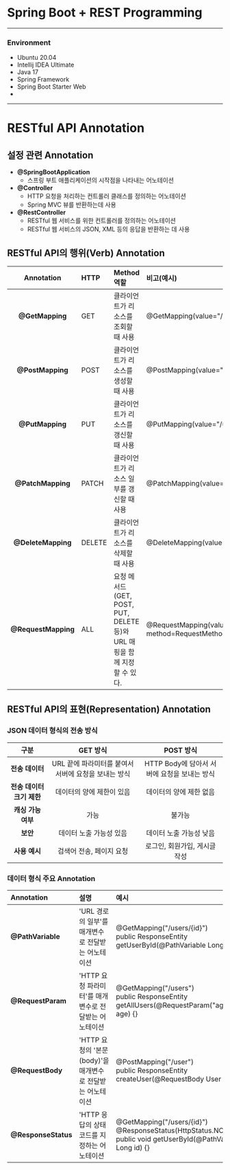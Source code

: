 Spring Boot + REST Programming
===


*****
### Environment
* Ubuntu 20.04
* Intellij IDEA Ultimate
* Java 17
* Spring Framework 
* Spring Boot Starter Web
* 
*****

# RESTful API Annotation
## 설정 관련 Annotation
* **@SpringBootApplication**
  * 스프링 부트 애플리케이션의 시작점을 나타내는 어노테이션
* **@Controller**
  * HTTP 요청을 처리하는 컨트롤러 클래스를 정의하는 어노테이션
  * Spring MVC 뷰를 반환하는데 사용
* **@RestController**
  * RESTful 웹 서비스를 위한 컨트롤러를 정의하는 어노테이션
  * RESTful 웹 서비스의 JSON, XML 등의 응답을 반환하는 데 사용

## RESTful API의 행위(Verb) Annotation
|   **Annotation**    | **HTTP** | **Method 역할**                                                          | **비고(예시)**                                            |
| :-----------------: | :------- | :----------------------------------------------------------------------- | :-------------------------------------------------------- |
|   **@GetMapping**   | GET      | 클라이언트가 리소스를 조회할 때 사용                                     | @GetMapping(value="/users")                               |
|  **@PostMapping**   | POST     | 클라이언트가 리소스를 생성할 때 사용                                     | @PostMapping(value="/users")                              |
|   **@PutMapping**   | PUT      | 클라이언트가 리소스를 갱신할 때 사용                                     | @PutMapping(value="/users")                               |
|  **@PatchMapping**  | PATCH    | 클라이언트가 리소스 일부를 갱신할 때 사용                                | @PatchMapping(value="/users")                             |
| **@DeleteMapping**  | DELETE   | 클라이언트가 리소스를 삭제할 때 사용                                     | @DeleteMapping(value="/users")                            |
| **@RequestMapping** | ALL      | 요청 메서드(GET, POST, PUT, DELETE 등)와 URL 매핑을 함께 지정할 수 있다. | @RequestMapping(value="/users", method=RequestMethod.GET) |

## RESTful API의 표현(Representation) Annotation
### JSON 데이터 형식의 전송 방식
|         **구분**          |                     **GET 방식**                     |                **POST 방식**                 |
| :-----------------------: | :--------------------------------------------------: | :------------------------------------------: |
|      **전송 데이터**      | URL 끝에 파라미터를 붙여서 서버에 요청을 보내는 방식 | HTTP Body에 담아서 서버에 요청을 보내는 방식 |
| **전송 데이터 크기 제한** |              데이터의 양에 제한이 있음               |           데이터의 양에 제한 없음            |
|    **캐싱 가능 여부**     |                         가능                         |                    불가능                    |
|         **보안**          |               데이터 노출 가능성 있음                |           데이터 노출 가능성 낮음            |
|       **사용 예시**       |               검색어 전송, 페이지 요청               |        로그인, 회원가입, 게시글 작성         |

### 데이터 형식 주요 Annotation
| **Annotation**      | **설명**                                                   | **예시**                                                                                                                 |
| :------------------ | :--------------------------------------------------------- | :----------------------------------------------------------------------------------------------------------------------- |
| **@PathVariable**   | 'URL 경로의 일부'를 매개변수로 전달받는 어노테이션         | @GetMapping("/users/{id}")<br>public ResponseEntity getUserById(@PathVariable Long id) {}                                |
| **@RequestParam**   | 'HTTP 요청 파라미터'를 매개변수로 전달받는 어노테이션      | @GetMapping("/users")<br>public ResponseEntity<list><br>getAllUsers(@RequestParam("age") int age) {} </list>             |
| **@RequestBody**    | 'HTTP 요청의 '본문(body)'을 매개변수로 전달받는 어노테이션 | @PostMapping("/user")<br>public ResponseEntity createUser(@RequestBody User user) {}                                     |
| **@ResponseStatus** | 'HTTP 응답의 상태 코드를 지정하는 어노테이션               | @GetMapping("/users/{id}")<br>@ResponseStatus(HttpStatus.NOT_FOUND)<br>public void getUserById(@PathVariable Long id) {} |
